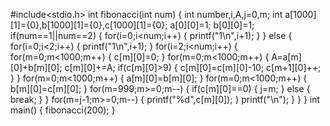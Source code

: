 #include<stdio.h>
int fibonacci(int num)
{
	int number,i,A,j=0,m;
	int a[1000][1]={0},b[1000][1]={0},c[1000][1]={0};
	a[0][0]=1;
	b[0][0]=1;
	if(num==1||num==2)
	{
		for(i=0;i<num;i++)
		{
			printf("1\n",i+1);
		}
	}
	else
	{
		for(i=0;i<2;i++)
		{
			printf("1\n",i+1);
		}
		for(i=2;i<num;i++)
		{
			for(m=0;m<1000;m++)
			{
				c[m][0]=0;
			}
			for(m=0;m<1000;m++)
			{
				A=a[m][0]+b[m][0];
				c[m][0]+=A;
				if(c[m][0]>9)
				{
					c[m][0]=c[m][0]-10;
					c[m+1][0]++;
				}
			}
			for(m=0;m<1000;m++)
			{
				a[m][0]=b[m][0];
			}
			for(m=0;m<1000;m++)
			{
				b[m][0]=c[m][0];
			}
			for(m=999;m>=0;m--)
			{
				if(c[m][0]==0)
				{
					j=m;
				}
				else
				{
					break;
				}
			}
			for(m=j-1;m>=0;m--)
			{
				printf("%d",c[m][0]);
			}
			printf("\n");
		}
	}
} 
int main()
{
	fibonacci(200);
}